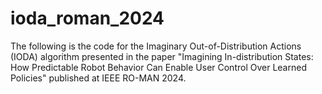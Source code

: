 # ioda_roman_2024

The following is the code for the Imaginary Out-of-Distribution Actions (IODA) algorithm presented in the  paper "Imagining In-distribution States: How Predictable Robot Behavior Can
Enable User Control Over Learned Policies" published at IEEE RO-MAN 2024.
